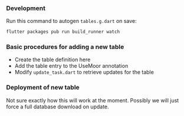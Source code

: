 ### Development

Run this command to autogen `tables.g.dart` on save:
 
 ```bash
flutter packages pub run build_runner watch
 ```

### Basic procedures for adding a new table

* Create the table definition here
* Add the table entry to the UseMoor annotation
* Modify `update_task.dart` to retrieve updates for the table

### Deployment of new table

Not sure exactly how this will work at the moment. Possibly we will just force
a full database download on update.
